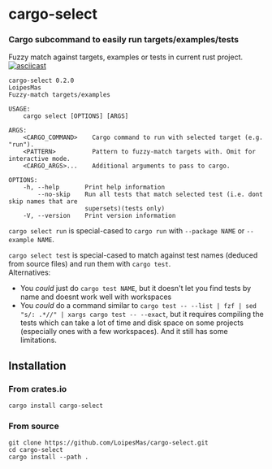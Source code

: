 # cargo-select
### Cargo subcommand to easily run targets/examples/tests
Fuzzy match against targets, examples or tests in current rust project.
[![asciicast](https://asciinema.org/a/QSaxIcXfjjjjyM4JGJwBZtZVS.svg)](https://asciinema.org/a/QSaxIcXfjjjjyM4JGJwBZtZVS)

```
cargo-select 0.2.0
LoipesMas
Fuzzy-match targets/examples

USAGE:
    cargo select [OPTIONS] [ARGS]

ARGS:
    <CARGO_COMMAND>    Cargo command to run with selected target (e.g. "run").
    <PATTERN>          Pattern to fuzzy-match targets with. Omit for interactive mode.
    <CARGO_ARGS>...    Additional arguments to pass to cargo.

OPTIONS:
    -h, --help       Print help information
        --no-skip    Run all tests that match selected test (i.e. dont skip names that are
                     supersets)(tests only)
    -V, --version    Print version information
```

`cargo select run` is special-cased to `cargo run` with `--package NAME` or `--example NAME`.

`cargo select test` is special-cased to match against test names (deduced from source files) and run them with `cargo test`.  
Alternatives:  
- You *could* just do `cargo test NAME`, but it doesn't let you find tests by name and doesnt work well with workspaces
- You *could* do a command similar to `cargo test -- --list | fzf | sed "s/: .*//" | xargs cargo test -- --exact`, but it requires compiling the tests which can take a lot of time and disk space on some projects (especially ones with a few workspaces). And it still has some limitations.

## Installation
### From crates.io
`cargo install cargo-select`
### From source
```
git clone https://github.com/LoipesMas/cargo-select.git
cd cargo-select
cargo install --path .
```
